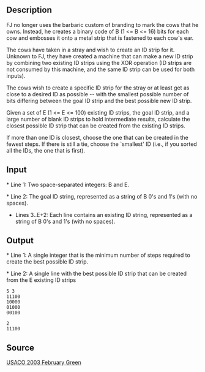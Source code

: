 <h2>Description</h2><p>FJ no longer uses the barbaric custom of branding to mark the cows that he owns.  Instead, he creates a binary code of B (1 &lt;= B &lt;= 16) bits for each cow and embosses it onto a metal strip that is fastened to each cow's ear.
</p>
The cows have taken in a stray and wish to create an ID strip for it. Unknown to FJ, they have created a machine that can make a new ID strip by combining two existing ID strips using the XOR operation (ID strips are not consumed by this machine, and the same ID strip can be used for both inputs).

The cows wish to create a specific ID strip for the stray or at least get as close to a desired ID as possible -- with the smallest possible number of bits differing between the goal ID strip and the best possible new ID strip.

Given a set of E (1 &lt;= E &lt;= 100) existing ID strips, the goal ID strip, and a large number of blank ID strips to hold intermediate results, calculate the closest possible ID strip that can be created from the existing ID strips.

If more than one ID is closest, choose the one that can be created in the fewest steps.  If there is still a tie, choose the `smallest' ID (i.e., if you sorted all the IDs, the one that is first).<h2>Input</h2><p>* Line 1: Two space-separated integers: B and E.
</p>
* Line 2: The goal ID string, represented as a string of B 0's and 1's (with no spaces).

* Lines 3..E+2: Each line contains an existing ID string, represented as a string of B 0's and 1's (with no spaces).

<h2>Output</h2><p>* Line 1: A single integer that is the minimum number of steps required to create the best possible ID strip.
</p>
* Line 2: A single line with the best possible ID strip that can be created from the E existing ID strips
<pre><code class="language-input1">5 3
11100
10000
01000
00100</code></pre><pre><code class="language-output1">2
11100</code></pre><h2>Source</h2><a href="searchproblem?field=source&amp;key=USACO+2003+February+Green">USACO 2003 February Green</a>